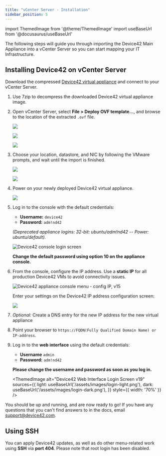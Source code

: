 ```yaml
---
title: "vCenter Server - Installation"
sidebar_position: 5
---
```


import ThemedImage from '@theme/ThemedImage'
import useBaseUrl from '@docusaurus/useBaseUrl'

The following steps will guide you through importing the Device42 Main Appliance into a vCenter Server so you can start mapping your IT Infrastructure.

## Installing Device42 on vCenter Server

Download the compressed [Device42 virtual appliance](https://www.device42.com/download/) and connect to your vCenter Server. 

1. Use 7zip to decompress the downloaded Device42 virtual appliance image.
2. Open vCenter Server, select **File > Deploy OVF template...**, and browse to the location of the extracted `.ovf` file.
   
    ![](/assets/images/wpid6183-media_1326257039196.png)

    ![](/assets/images/wpid6184-media_1326257161923.png)

    ![](/assets/images/wpid6185-media_1326257215753.png)

3. Choose your location, datastore, and NIC by following the VMware prompts, and wait until the import is finished.

    ![](/assets/images/wpid6186-media_1326257260982.png)

    ![](/assets/images/wpid6187-media_1326257290551.png)

4. Power on your newly deployed Device42 virtual appliance.

    ![](/assets/images/wpid6188-media_1326257403442.png)

5. Log in to the console with the default credentials: 
   
   - **Username:** `device42`
   - **Password:** `adm!nd42` 
   
   _(Deprecated appliance logins: 32-bit: ubuntu/adm!nd42 -- Power: ubuntu/default)._
   
   ![Device42 console login screen](/assets/images/d42-console-login-screen-v15.png)

   **Change the default password using option 10 on the appliance console.**

6. From the console, configure the IP address. Use a **static IP** for all production Device42 VMs to avoid connectivity issues.
   
    ![Device42 appliance console menu - config IP, v15](/assets/images/d42-console-menu-config-IP-v15.png)

    Enter your settings on the Device42 IP address configuration screen: 

    ![](/assets/images/wpid6189-media_1326257599676.png)

7. _Optional:_ Create a DNS entry for the new IP address for the new virtual appliance
8.  Point your browser to `https://FQDN(Fully Qualified Domain Name) or IP-address`.
9.  Log in to the **web interface** using the default credentials:
    
    - **Username** `admin` 
    - **Password:** `adm!nd42` 
    
    **Please change the username and password as soon as you log in.**

    <ThemedImage
    alt="Device42 Web Interface Login Screen v19"
    sources={{
        light: useBaseUrl('/assets/images/login-light.png'),
        dark: useBaseUrl('/assets/images/login-dark.png'),
    }}
    style={{ width: '70%' }} 
    />    

You should be up and running, and are now ready to go! If you have any questions that you can't find answers to in the docs, email support@device42.com.

## Using SSH

You can apply Device42 updates, as well as do other menu-related work using **SSH** via **port 404**. Please note that root login has been disabled.
